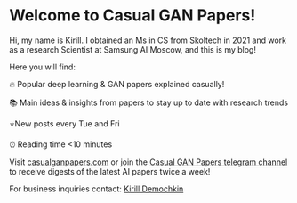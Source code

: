 # Welcome to Casual GAN Papers!
Hi, my name is Kirill. I obtained an Ms in CS from Skoltech in 2021 and work as a research Scientist at Samsung AI Moscow, and this is my blog!

Here you will find:

🔥 Popular deep learning & GAN papers explained casually!

📚 Main ideas & insights from papers to stay up to date with research trends

⭐️New posts every Tue and Fri

⏰ Reading time <10 minutes

Visit [casualganpapers.com](https://www.casualganpapers.com)
or join the [Casual GAN Papers telegram channel](https://t.me/joinchat/KeutnzlvetRkZGZi) 
to receive digests of the latest AI papers twice a week!

For business inquiries contact: [Kirill Demochkin](mailto:kdemochkin@gmail.com)
